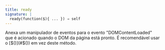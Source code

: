 ```yaml
---
title: ready
signature: |
  ready(function($){ ... }) ⇒ self
---
```


Anexa um manipulador de eventos para o evento "DOMContentLoaded" que é acionado
quando o DOM da página está pronto. É recomendável usar o [$()](#$(\)) em vez
deste método.